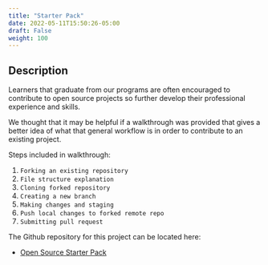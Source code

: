 ```yaml
---
title: "Starter Pack"
date: 2022-05-11T15:50:26-05:00
draft: False
weight: 100
---
```


## Description

Learners that graduate from our programs are often encouraged to contribute to open source projects so further develop their professional experience and skills. 

We thought that it may be helpful if a walkthrough was provided that gives a better idea of what that general workflow is in order to contribute to an existing project.

Steps included in walkthrough:
1. `Forking an existing repository`
1. `File structure explanation`
1. `Cloning forked repository`
1. `Creating a new branch`
1. `Making changes and staging`
1. `Push local changes to forked remote repo`
1. `Submitting pull request`

The Github repository for this project can be located here:
- [Open Source Starter Pack](https://github.com/launchcodeliftoffprojects/open-source-starter-pack)